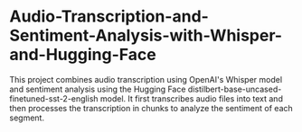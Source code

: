 # Audio-Transcription-and-Sentiment-Analysis-with-Whisper-and-Hugging-Face
This project combines audio transcription using OpenAI's Whisper model and sentiment analysis using the Hugging Face distilbert-base-uncased-finetuned-sst-2-english model. It first transcribes audio files into text and then processes the transcription in chunks to analyze the sentiment of each segment.
